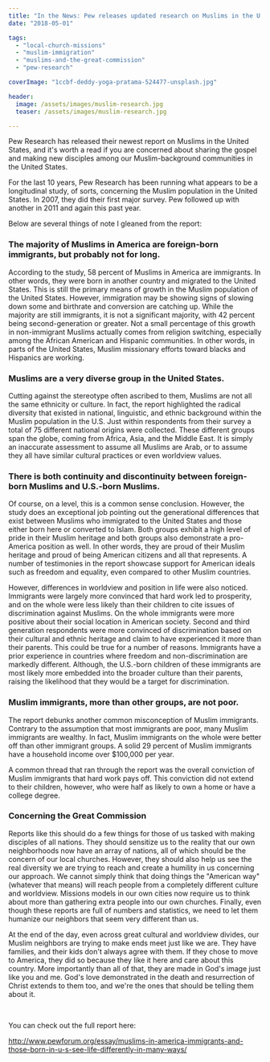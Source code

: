 ```yaml
---
title: "In the News: Pew releases updated research on Muslims in the U.S."
date: "2018-05-01"

tags: 
  - "local-church-missions"
  - "muslim-immigration"
  - "muslims-and-the-great-commission"
  - "pew-research"

coverImage: "1ccbf-deddy-yoga-pratama-524477-unsplash.jpg"

header:
  image: /assets/images/muslim-research.jpg
  teaser: /assets/images/muslim-research.jpg

---
```


Pew Research has released their newest report on Muslims in the United States, and it's worth a read if you are concerned about sharing the gospel and making new disciples among our Muslim-background communities in the United States.

For the last 10 years, Pew Research has been running what appears to be a longitudinal study, of sorts, concerning the Muslim population in the United States. In 2007, they did their first major survey. Pew followed up with another in 2011 and again this past year.

Below are several things of note I gleaned from the report:

### The majority of Muslims in America are foreign-born immigrants, but probably not for long.

According to the study, 58 percent of Muslims in America are immigrants. In other words, they were born in another country and migrated to the United States. This is still the primary means of growth in the Muslim population of the United States. However, immigration may be showing signs of slowing down some and birthrate and conversion are catching up. While the majority are still immigrants, it is not a significant majority, with 42 percent being second-generation or greater. Not a small percentage of this growth in non-immigrant Muslims actually comes from religion switching, especially among the African American and Hispanic communities. In other words, in parts of the United States, Muslim missionary efforts toward blacks and Hispanics are working.

### Muslims are a very diverse group in the United States.

Cutting against the stereotype often ascribed to them, Muslims are not all the same ethnicity or culture. In fact, the report highlighted the radical diversity that existed in national, linguistic, and ethnic background within the Muslim population in the U.S. Just within respondents from their survey a total of 75 different national origins were collected. These different groups span the globe, coming from Africa, Asia, and the Middle East. It is simply an inaccurate assessment to assume all Muslims are Arab, or to assume they all have similar cultural practices or even worldview values.

### There is both continuity and discontinuity between foreign-born Muslims and U.S.-born Muslims.

Of course, on a level, this is a common sense conclusion. However, the study does an exceptional job pointing out the generational differences that exist between Muslims who immigrated to the United States and those either born here or converted to Islam. Both groups exhibit a high level of pride in their Muslim heritage and both groups also demonstrate a pro-America position as well. In other words, they are proud of their Muslim heritage and proud of being American citizens and all that represents. A number of testimonies in the report showcase support for American ideals such as freedom and equality, even compared to other Muslim countries.

However, differences in worldview and position in life were also noticed. Immigrants were largely more convinced that hard work led to prosperity, and on the whole were less likely than their children to cite issues of discrimination against Muslims. On the whole immigrants were more positive about their social location in American society. Second and third generation respondents were more convinced of discrimination based on their cultural and ethnic heritage and claim to have experienced it more than their parents. This could be true for a number of reasons. Immigrants have a prior experience in countries where freedom and non-discrimination are markedly different. Although, the U.S.-born children of these immigrants are most likely more embedded into the broader culture than their parents, raising the likelihood that they would be a target for discrimination.

### Muslim immigrants, more than other groups, are not poor.

The report debunks another common misconception of Muslim immigrants. Contrary to the assumption that most immigrants are poor, many Muslim immigrants are wealthy. In fact, Muslim immigrants on the whole were better off than other immigrant groups. A solid 29 percent of Muslim immigrants have a household income over $100,000 per year.

A common thread that ran through the report was the overall conviction of Muslim immigrants that hard work pays off. This conviction did not extend to their children, however, who were half as likely to own a home or have a college degree.

### Concerning the Great Commission

Reports like this should do a few things for those of us tasked with making disciples of all nations. They should sensitize us to the reality that our own neighborhoods now have an array of nations, all of which should be the concern of our local churches. However, they should also help us see the real diversity we are trying to reach and create a humility in us concerning our approach. We cannot simply think that doing things the "American way" (whatever that means) will reach people from a completely different culture and worldview. Missions models in our own cities now require us to think about more than gathering extra people into our own churches. Finally, even though these reports are full of numbers and statistics, we need to let them humanize our neighbors that seem very different than us.

At the end of the day, even across great cultural and worldview divides, our Muslim neighbors are trying to make ends meet just like we are. They have families, and their kids don't always agree with them. If they chose to move to America, they did so because they like it here and care about this country. More importantly than all of that, they are made in God's image just like you and me. God's love demonstrated in the death and resurrection of Christ extends to them too, and we're the ones that should be telling them about it.

 

You can check out the full report here:

http://www.pewforum.org/essay/muslims-in-america-immigrants-and-those-born-in-u-s-see-life-differently-in-many-ways/
